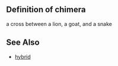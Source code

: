 ## Definition of chimera

a cross between a lion, a goat, and a snake

## See Also

- [hybrid](./hybrid)
